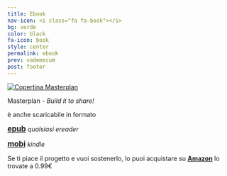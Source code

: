 ```yaml
---
title: Ebook
nav-icon: <i class="fa fa-book"></i>
bg: verde
color: black
fa-icon: book
style: center
permalink: ebook
prev: vademecum
post: footer
---
```



[![Copertina Masterplan](ebook/img_ebook/cover_icon_en.png)](http://www.amazon.it/dp/B01A8HX6O6)

Masterplan - *Build it to share!* 

è anche scaricabile in formato 

[<big>**epub**</big>](ebook/Masterplan_Build_it_to_share_v_1_0.epub) *qualsiasi ereader*

[<big>**mobi**</big>](ebook/Masterplan_Build_it_to_share_v_1_0.mobi) *kindle*

<i class="fa fa-2x fa-amazon"></i>

Se ti piace il progetto e vuoi sostenerlo, lo puoi acquistare su **[Amazon](http://www.amazon.it/dp/B01A8HX6O6)** lo trovate a 0.99€
